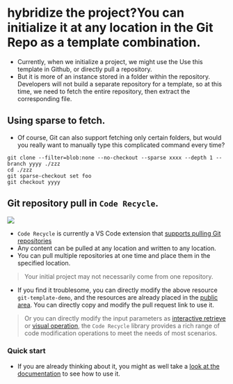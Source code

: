 # hybridize the project?You can initialize it at any location in the Git Repo as a template combination.
- Currently, when we initialize a project, we might use the Use this template in Github, or directly pull a repository.
- But it is more of an instance stored in a folder within the repository. Developers will not build a separate repository for a template, so at this time, we need to fetch the entire repository, then extract the corresponding file.

## Using sparse to fetch.
- Of course, Git can also support fetching only certain folders, but would you really want to manually type this complicated command every time?

```shell
git clone --filter=blob:none --no-checkout --sparse xxxx --depth 1 --branch yyyy ./zzz
cd ./zzz
git sparse-checkout set foo
git checkout yyyy
```

## Git repository pull in `Code Recycle`.

![](https://cdn.jsdelivr.net/gh/wszgrcy/code-recycle@1.1.2/docs/zh-Hans/image/git-template-demp.png)

- `Code Recycle` is currently a VS Code extension that [supports pulling Git repositories](https://wszgrcy.github.io/code-recycle/#/en-US/design/custom-rule?id=git-template)
- Any content can be pulled at any location and written to any location.
- You can pull multiple repositories at one time and place them in the specified location.
> Your initial project may not necessarily come from one repository.
- If you find it troublesome, you can directly modify the above resource `git-template-demo`, and the resources are already placed in the [public area](https://wszgrcy.github.io/code-recycle/#/en-US/public?id=add-public-resources). You can directly copy and modify the pull request link to use it.
> Or you can directly modify the input parameters as [interactive retrieve](https://wszgrcy.github.io/code-recycle/#/en-US/design/custom-rule?id=action-global-variables) or [visual operation](https://wszgrcy.github.io/code-recycle/#/en-US/design/custom-rule?id=visual-action), the `Code Recycle` library provides a rich range of code modification operations to meet the needs of most scenarios.


### Quick start
- If you are already thinking about it, you might as well take a [look at the documentation](https://wszgrcy.github.io/code-recycle/#/en-US/README) to see how to use it.
